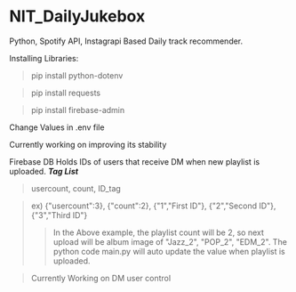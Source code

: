 # NIT_DailyJukebox
Python, Spotify API, Instagrapi Based Daily track recommender.

Installing Libraries:
> pip install python-dotenv

> pip install requests

> pip install firebase-admin

Change Values in .env file

Currently working on improving its stability

Firebase DB Holds IDs of users that receive DM when new playlist is uploaded.
***Tag List***
> usercount, count, ID_tag

> ex) {"usercount":3}, {"count":2}, {"1","First ID"}, {"2","Second ID"}, {"3","Third ID"}
>> In the Above example, the playlist count will be 2, so next upload will be album image of "Jazz_2", "POP_2", "EDM_2". The python code main.py will auto update the value when playlist is uploaded.

> Currently Working on DM user control
